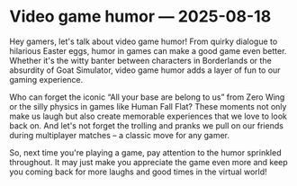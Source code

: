 # Video game humor — 2025-08-18

Hey gamers, let's talk about video game humor! From quirky dialogue to hilarious Easter eggs, humor in games can make a good game even better. Whether it's the witty banter between characters in Borderlands or the absurdity of Goat Simulator, video game humor adds a layer of fun to our gaming experience. 

Who can forget the iconic “All your base are belong to us” from Zero Wing or the silly physics in games like Human Fall Flat? These moments not only make us laugh but also create memorable experiences that we love to look back on. And let's not forget the trolling and pranks we pull on our friends during multiplayer matches – a classic move for any gamer.

So, next time you're playing a game, pay attention to the humor sprinkled throughout. It may just make you appreciate the game even more and keep you coming back for more laughs and good times in the virtual world!